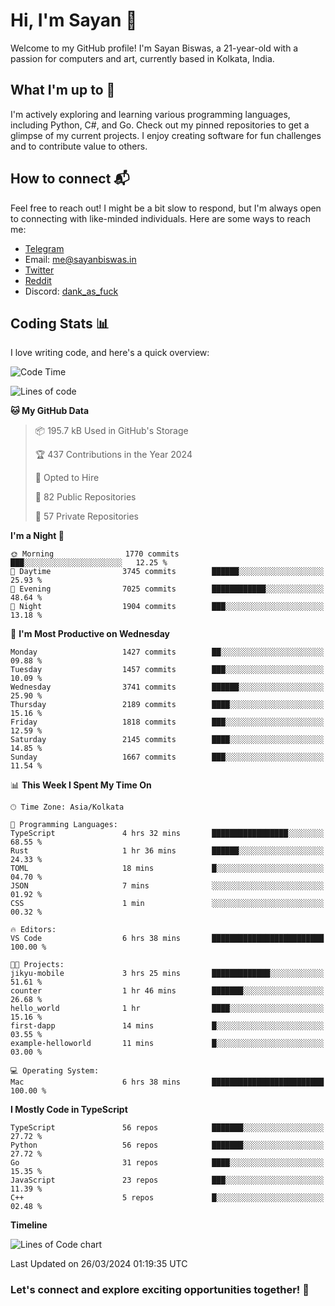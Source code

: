 # Hi, I'm Sayan 👋

Welcome to my GitHub profile! I'm Sayan Biswas, a 21-year-old with a passion for computers and art, currently based in Kolkata, India.

## What I'm up to 🚀

I'm actively exploring and learning various programming languages, including Python, C#, and Go. Check out my pinned repositories to get a glimpse of my current projects. I enjoy creating software for fun challenges and to contribute value to others.

## How to connect 📬

Feel free to reach out! I might be a bit slow to respond, but I'm always open to connecting with like-minded individuals. Here are some ways to reach me:

- [Telegram](https://t.me/dank_as_fuck)
- Email: [me@sayanbiswas.in](mailto:me@sayanbiswas.in)
- [Twitter](https://twitter.com/TheDankDel)
- [Reddit](https://www.reddit.com/user/dank_as_fuck_/)
- Discord: [dank_as_fuck](https://discordapp.com/users/506536929152466945)

## Coding Stats 📊

I love writing code, and here's a quick overview:

<!--START_SECTION:waka-->
![Code Time](http://img.shields.io/badge/Code%20Time-1%2C578%20hrs%2020%20mins-blue)

![Lines of code](https://img.shields.io/badge/From%20Hello%20World%20I%27ve%20Written-7.9%20million%20lines%20of%20code-blue)

**🐱 My GitHub Data** 

> 📦 195.7 kB Used in GitHub's Storage 
 > 
> 🏆 437 Contributions in the Year 2024
 > 
> 💼 Opted to Hire
 > 
> 📜 82 Public Repositories 
 > 
> 🔑 57 Private Repositories 
 > 
**I'm a Night 🦉** 

```text
🌞 Morning                1770 commits        ███░░░░░░░░░░░░░░░░░░░░░░   12.25 % 
🌆 Daytime                3745 commits        ██████░░░░░░░░░░░░░░░░░░░   25.93 % 
🌃 Evening                7025 commits        ████████████░░░░░░░░░░░░░   48.64 % 
🌙 Night                  1904 commits        ███░░░░░░░░░░░░░░░░░░░░░░   13.18 % 
```
📅 **I'm Most Productive on Wednesday** 

```text
Monday                   1427 commits        ██░░░░░░░░░░░░░░░░░░░░░░░   09.88 % 
Tuesday                  1457 commits        ███░░░░░░░░░░░░░░░░░░░░░░   10.09 % 
Wednesday                3741 commits        ██████░░░░░░░░░░░░░░░░░░░   25.90 % 
Thursday                 2189 commits        ████░░░░░░░░░░░░░░░░░░░░░   15.16 % 
Friday                   1818 commits        ███░░░░░░░░░░░░░░░░░░░░░░   12.59 % 
Saturday                 2145 commits        ████░░░░░░░░░░░░░░░░░░░░░   14.85 % 
Sunday                   1667 commits        ███░░░░░░░░░░░░░░░░░░░░░░   11.54 % 
```


📊 **This Week I Spent My Time On** 

```text
🕑︎ Time Zone: Asia/Kolkata

💬 Programming Languages: 
TypeScript               4 hrs 32 mins       █████████████████░░░░░░░░   68.55 % 
Rust                     1 hr 36 mins        ██████░░░░░░░░░░░░░░░░░░░   24.33 % 
TOML                     18 mins             █░░░░░░░░░░░░░░░░░░░░░░░░   04.70 % 
JSON                     7 mins              ░░░░░░░░░░░░░░░░░░░░░░░░░   01.92 % 
CSS                      1 min               ░░░░░░░░░░░░░░░░░░░░░░░░░   00.32 % 

🔥 Editors: 
VS Code                  6 hrs 38 mins       █████████████████████████   100.00 % 

🐱‍💻 Projects: 
jikyu-mobile             3 hrs 25 mins       █████████████░░░░░░░░░░░░   51.61 % 
counter                  1 hr 46 mins        ███████░░░░░░░░░░░░░░░░░░   26.68 % 
hello_world              1 hr                ████░░░░░░░░░░░░░░░░░░░░░   15.16 % 
first-dapp               14 mins             █░░░░░░░░░░░░░░░░░░░░░░░░   03.55 % 
example-helloworld       11 mins             █░░░░░░░░░░░░░░░░░░░░░░░░   03.00 % 

💻 Operating System: 
Mac                      6 hrs 38 mins       █████████████████████████   100.00 % 
```

**I Mostly Code in TypeScript** 

```text
TypeScript               56 repos            ███████░░░░░░░░░░░░░░░░░░   27.72 % 
Python                   56 repos            ███████░░░░░░░░░░░░░░░░░░   27.72 % 
Go                       31 repos            ████░░░░░░░░░░░░░░░░░░░░░   15.35 % 
JavaScript               23 repos            ███░░░░░░░░░░░░░░░░░░░░░░   11.39 % 
C++                      5 repos             █░░░░░░░░░░░░░░░░░░░░░░░░   02.48 % 
```



**Timeline**

![Lines of Code chart](https://raw.githubusercontent.com/Dank-del/Dank-del/main/assets/bar_graph.png)


 Last Updated on 26/03/2024 01:19:35 UTC
<!--END_SECTION:waka-->

### Let's connect and explore exciting opportunities together! 🚀
